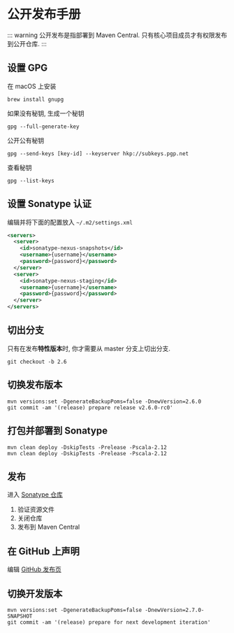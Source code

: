 公开发布手册
=====================

::: warning 公开发布是指部署到 Maven Central. 只有核心项目成员才有权限发布到公开仓库.
:::

## 设置 GPG

在 macOS 上安装

```shell script
brew install gnupg
```

如果没有秘钥, 生成一个秘钥

```shell script
gpg --full-generate-key
```

公开公有秘钥

```shell script
gpg --send-keys [key-id] --keyserver hkp://subkeys.pgp.net
```

查看秘钥

```shell script
gpg --list-keys
```

## 设置 Sonatype 认证

编辑并将下面的配置放入 `~/.m2/settings.xml`

```xml
<servers>
  <server>
    <id>sonatype-nexus-snapshots</id>
    <username>{username}</username>
    <password>{password}</password>
  </server>
  <server>
    <id>sonatype-nexus-staging</id>
    <username>{username}</username>
    <password>{password}</password>
  </server>
</servers>
```

## 切出分支

只有在发布**特性版本**时, 你才需要从 master 分支上切出分支.

```shell script
git checkout -b 2.6
```

## 切换发布版本

```shell script
mvn versions:set -DgenerateBackupPoms=false -DnewVersion=2.6.0
git commit -am '(release) prepare release v2.6.0-rc0'
```

## 打包并部署到 Sonatype

```shell script
mvn clean deploy -DskipTests -Prelease -Pscala-2.12
mvn clean deploy -DskipTests -Prelease -Pscala-2.12
```

## 发布

进入 [Sonatype 仓库](https://oss.sonatype.org/#stagingRepositories)

1. 验证资源文件
2. 关闭仓库
3. 发布到 Maven Central

## 在 GitHub 上声明

编辑 [GitHub 发布页](https://github.com/housepower/ClickHouse-Native-JDBC/releases)

## 切换开发版本

```shell script
mvn versions:set -DgenerateBackupPoms=false -DnewVersion=2.7.0-SNAPSHOT
git commit -am '(release) prepare for next development iteration'
```
